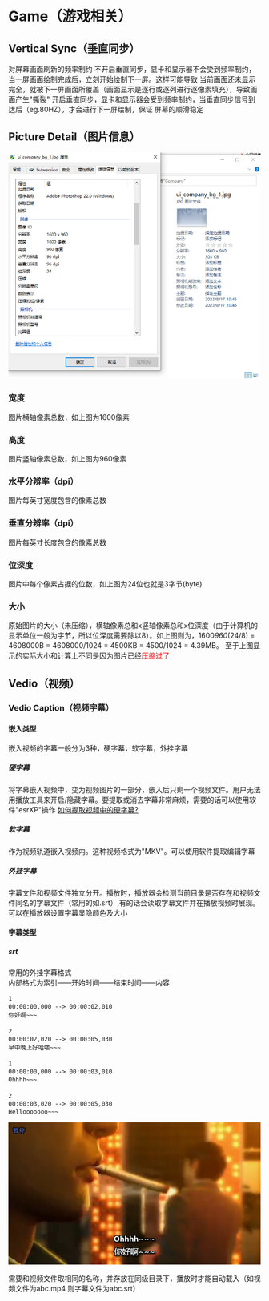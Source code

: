 # Game（游戏相关）

## Vertical Sync（垂直同步）
对屏幕画面刷新的频率制约
不开启垂直同步，显卡和显示器不会受到频率制约，当一屏画面绘制完成后，立刻开始绘制下一屏。这样可能导致
当前画面还未显示完全，就被下一屏画面所覆盖（画面显示是逐行或逐列进行逐像素填充），导致画面产生"撕裂"
开启垂直同步，显卡和显示器会受到频率制约，当垂直同步信号到达后（eg.80HZ），才会进行下一屏绘制，保证
屏幕的顺滑稳定

## Picture Detail（图片信息）
![Alt text](assets/game/image-1.png)
### 宽度
图片横轴像素总数，如上图为1600像素
### 高度
图片竖轴像素总数，如上图为960像素
### 水平分辨率（dpi）
图片每英寸宽度包含的像素总数
### 垂直分辨率（dpi）
图片每英寸长度包含的像素总数
### 位深度
图片中每个像素占据的位数，如上图为24位也就是3字节(byte)
### 大小
原始图片的大小（未压缩），横轴像素总和x竖轴像素总和x位深度（由于计算机的显示单位一般为字节，所以位深度需要除以8）。如上图则为，1600*960*(24/8) = 4608000B = 4608000/1024 = 4500KB = 4500/1024 = 4.39MB。
至于上图显示的实际大小和计算上不同是因为图片已经<font color=#FF0000>压缩过了</font>

## Vedio（视频）

### Vedio Caption（视频字幕）

#### 嵌入类型
嵌入视频的字幕一般分为3种，硬字幕，软字幕，外挂字幕

##### 硬字幕
将字幕嵌入视频中，变为视频图片的一部分，嵌入后只剩一个视频文件。用户无法用播放工具来开启/隐藏字幕。要提取或消去字幕非常麻烦，需要的话可以使用软件"esrXP"操作 [如何提取视频中的硬字幕?](https://zhuanlan.zhihu.com/p/66963890?utm_id=0) 

##### 软字幕
作为视频轨道嵌入视频内。这种视频格式为"MKV"。可以使用软件提取编辑字幕

##### 外挂字幕
字幕文件和视频文件独立分开。播放时，播放器会检测当前目录是否存在和视频文件同名的字幕文件（常用的如.srt）,有的话会读取字幕文件并在播放视频时展现。可以在播放器设置字幕显隐颜色及大小

#### 字幕类型

##### srt
常用的外挂字幕格式</br>
内部格式为索引——开始时间——结束时间——内容</br>
```
1
00:00:00,000 --> 00:00:02,010
你好啊~~~

2
00:00:02,020 --> 00:00:05,030
早中晚上好哈喽~~~

1
00:00:00,000 --> 00:00:03,010
Ohhhh~~~

2
00:00:03,020 --> 00:00:05,030
Hellooooooo~~~
```
![Alt text](assets/game/image-2.png)</br>

需要和视频文件取相同的名称，并存放在同级目录下，播放时才能自动载入（如视频文件为abc.mp4 则字幕文件为abc.srt）
